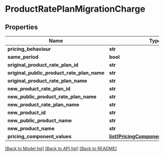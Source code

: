 # ProductRatePlanMigrationCharge

## Properties
Name | Type | Description | Notes
------------ | ------------- | ------------- | -------------
**pricing_behaviour** | **str** |  | 
**same_period** | **bool** |  | [optional] 
**original_product_rate_plan_id** | **str** |  | [optional] 
**original_public_product_rate_plan_name** | **str** |  | [optional] 
**original_product_rate_plan_name** | **str** |  | [optional] 
**new_product_rate_plan_id** | **str** |  | [optional] 
**new_public_product_rate_plan_name** | **str** |  | [optional] 
**new_product_rate_plan_name** | **str** |  | [optional] 
**new_product_id** | **str** |  | [optional] 
**new_public_product_name** | **str** |  | [optional] 
**new_product_name** | **str** |  | [optional] 
**pricing_component_values** | [**list[PricingComponentMigrationValue]**](PricingComponentMigrationValue.md) |  | [optional] 

[[Back to Model list]](../README.md#documentation-for-models) [[Back to API list]](../README.md#documentation-for-api-endpoints) [[Back to README]](../README.md)

